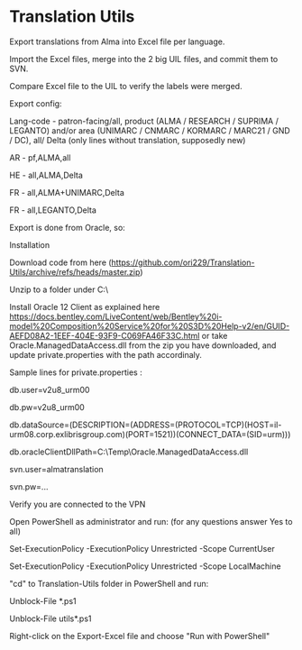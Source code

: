 # Translation Utils
 
Export translations from Alma into Excel file per language.

Import the Excel files, merge into the 2 big UIL files, and commit them to SVN.

Compare Excel file to the UIL to verify the labels were merged.

Export config:

Lang-code - patron-facing/all, product (ALMA / RESEARCH / SUPRIMA / LEGANTO) and/or area (UNIMARC / CNMARC / KORMARC / MARC21 / GND / DC), all/ Delta (only lines without translation, supposedly new)

AR - pf,ALMA,all

HE - all,ALMA,Delta

FR - all,ALMA+UNIMARC,Delta

FR - all,LEGANTO,Delta

Export is done from Oracle, so:


Installation

Download code from here (https://github.com/ori229/Translation-Utils/archive/refs/heads/master.zip)

Unzip to a folder under C:\

Install Oracle 12 Client as explained here
https://docs.bentley.com/LiveContent/web/Bentley%20i-model%20Composition%20Service%20for%20S3D%20Help-v2/en/GUID-AEFD08A2-1EEF-404E-93F9-C069FA46F33C.html
or take Oracle.ManagedDataAccess.dll from the zip you have downloaded, and update private.properties with the path accordinaly.

Sample lines for private.properties :

db.user=v2u8_urm00

db.pw=v2u8_urm00

db.dataSource=(DESCRIPTION=(ADDRESS=(PROTOCOL=TCP)(HOST=il-urm08.corp.exlibrisgroup.com)(PORT=1521))(CONNECT_DATA=(SID=urm)))

db.oracleClientDllPath=C:\\Temp\\Oracle.ManagedDataAccess.dll

svn.user=almatranslation 

svn.pw=...


Verify you are connected to the VPN

Open PowerShell as administrator and run: (for any questions answer Yes to all)

Set-ExecutionPolicy -ExecutionPolicy Unrestricted -Scope CurrentUser

Set-ExecutionPolicy -ExecutionPolicy Unrestricted -Scope LocalMachine    


"cd" to Translation-Utils folder in PowerShell and run:

Unblock-File *.ps1

Unblock-File utils\*.ps1


Right-click on the Export-Excel file and choose "Run with PowerShell"

